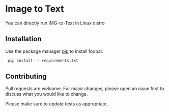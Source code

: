 # Image to Text 

You can directly run IMG-to-Text in Linux distro

## Installation

Use the package manager [pip](https://pip.pypa.io/en/stable/) to install foobar.

```bash
 pip install -r requirements.txt
``````

## Contributing
Pull requests are welcome. For major changes, please open an issue first to discuss what you would like to change.

Please make sure to update tests as appropriate.